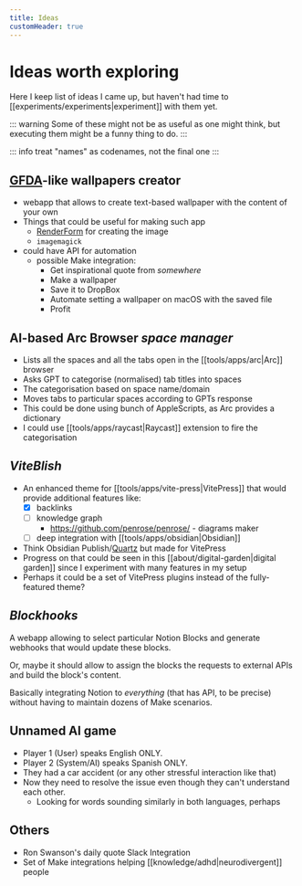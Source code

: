 ```yaml
---
title: Ideas
customHeader: true
---
```


# Ideas worth exploring

Here I keep list of ideas I came up, but haven't had time to [[experiments/experiments|experiment]] with them yet.

::: warning
Some of these might not be as useful as one might think, but executing them might be a funny thing to do.
:::

::: info
treat "names" as codenames, not the final one
:::

## [GFDA](https://gfda.co/)-like wallpapers creator

- webapp that allows to create text-based wallpaper with the content of your own
- Things that could be useful for making such app
  - [RenderForm](https://renderform.io) for creating the image
  - `imagemagick`
- could have API for automation
  - possible Make integration:
    - Get inspirational quote from _somewhere_
    - Make a wallpaper
    - Save it to DropBox
    - Automate setting a wallpaper on macOS with the saved file
    - Profit

## AI-based Arc Browser _space manager_

- Lists all the spaces and all the tabs open in the [[tools/apps/arc|Arc]] browser
- Asks GPT to categorise (normalised) tab titles into spaces
- The categorisation based on space name/domain
- Moves tabs to particular spaces according to GPTs response
- This could be done using bunch of AppleScripts, as Arc provides a dictionary
- I could use [[tools/apps/raycast|Raycast]] extension to fire the categorisation

## _ViteBlish_

- An enhanced theme for [[tools/apps/vite-press|VitePress]] that would provide additional features like:
  - [x] backlinks
  - [ ] knowledge graph
    - https://github.com/penrose/penrose/ - diagrams maker
  - [ ] deep integration with [[tools/apps/obsidian|Obsidian]]
- Think Obsidian Publish/[Quartz](https://quartz.jzhao.xyz/) but made for VitePress
- Progress on that could be seen in this [[about/digital-garden|digital garden]] since I experiment with many features in my setup
- Perhaps it could be a set of VitePress plugins instead of the fully-featured theme?

## _Blockhooks_

A webapp allowing to select particular Notion Blocks and generate webhooks that would update these blocks.

Or, maybe it should allow to assign the blocks the requests to external APIs and build the block's content.

Basically integrating Notion to _everything_ (that has API, to be precise) without having to maintain dozens of Make scenarios.

## Unnamed AI game

- Player 1 (User) speaks English ONLY.
- Player 2 (System/AI) speaks Spanish ONLY.
- They had a car accident (or any other stressful interaction like that)
- Now they need to resolve the issue even though they can't understand each other.
  - Looking for words sounding similarly in both languages, perhaps

## Others

- Ron Swanson's daily quote Slack Integration
- Set of Make integrations helping [[knowledge/adhd|neurodivergent]] people
